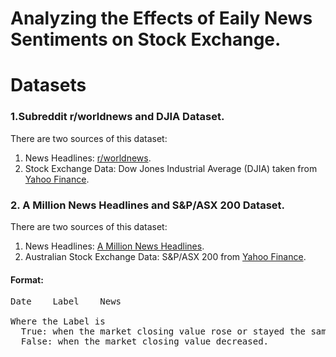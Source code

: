 # Analyzing the Effects of Eaily News Sentiments on Stock Exchange.
# Datasets
### 1.Subreddit r/worldnews and DJIA Dataset.    
There are two sources of this dataset:  
1. News Headlines: [r/worldnews](https://www.reddit.com/r/worldnews?hl).        
2. Stock Exchange Data: Dow Jones Industrial Average (DJIA) taken from [Yahoo Finance](https://finance.yahoo.com/quote/%5EDJI/history?p=%5EDJI).    
### 2. A Million News Headlines and S&P/ASX 200 Dataset.    
There are two sources of this dataset:   
1. News Headlines: [A Million News Headlines](https://dataverse.harvard.edu/dataset.xhtml?persistentId=doi:10.7910/DVN/SYBGZL).    
2. Australian Stock Exchange Data: S&P/ASX 200 from [Yahoo Finance](https://au.finance.yahoo.com/quote/%5EAXJO/history/).

#### Format:
<pre>
Date    Label    News

Where the Label is 
  True: when the market closing value rose or stayed the same.  
  False: when the market closing value decreased. 
  </pre>
  
